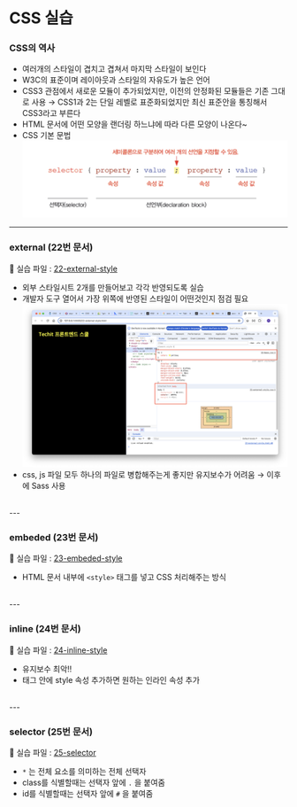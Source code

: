 # CSS 실습

### CSS의 역사
- 여러개의 스타일이 겹치고 겹쳐서 마지막 스타일이 보인다
- W3C의 표준이며 레이아웃과 스타일의 자유도가 높은 언어
- CSS3 관점에서 새로운 모듈이 추가되었지만, 이전의 안정화된 모듈들은 기존 그대로 사용 → CSS1과 2는 단일 레벨로 표준화되었지만 최신 표준안을 통칭해서 CSS3라고 부른다
- HTML 문서에 어떤 모양을 랜더링 하느냐에 따라 다른 모양이 나온다~
- CSS 기본 문법
<br/>![CSS](./css_images/00-css-start.png)

---
### external (22번 문서)
:link: 실습 파일 : [22-external-style]()
- 외부 스타일시트 2개를 만들어보고 각각 반영되도록 실습
- 개발자 도구 열어서 가장 위쪽에 반영된 스타일이 어떤것인지 점검 필요
<br/>![cssexternal](./css_images/22-external01.png)
- css, js 파일 모두 하나의 파일로 병합해주는게 좋지만 유지보수가 어려움 → 이후에 Sass 사용  
<br/>
---

### embeded (23번 문서)
:link: 실습 파일 : [23-embeded-style]()
- HTML 문서 내부에 `<style>` 태그를 넣고 CSS 처리해주는 방식  
<br/>
---

### inline (24번 문서)
:link: 실습 파일 : [24-inline-style]()
- 유지보수 최악!!
- 태그 안에 style 속성 추가하면 원하는 인라인 속성 추가  
<br/>
---

### selector (25번 문서)
:link: 실습 파일 : [25-selector]()
- `*` 는 전체 요소를 의미하는 전체 선택자
- class를 식별할때는 선택자 앞에 `.` 을 붙여줌
- id를 식별할때는 선택자 앞에 `#` 을 붙여줌